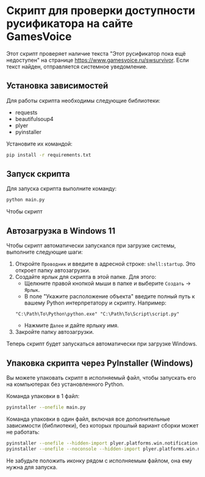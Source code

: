 # Скрипт для проверки доступности русификатора на сайте GamesVoice

Этот скрипт проверяет наличие текста "Этот русификатор пока ещё недоступен" на странице https://www.gamesvoice.ru/swsurvivor. Если текст найден, отправляется системное уведомление.

## Установка зависимостей

Для работы скрипта необходимы следующие библиотеки:
- requests
- beautifulsoup4
- plyer
- pyinstaller

Установите их командой:

```sh
pip install -r requirements.txt
```

## Запуск скрипта

Для запуска скрипта выполните команду:

```sh
python main.py
```

Чтобы скрипт 

## Автозагрузка в Windows 11

Чтобы скрипт автоматически запускался при загрузке системы, выполните следующие шаги:

1. Откройте `Проводник` и введите в адресной строке: `shell:startup`. Это откроет папку автозагрузки.
2. Создайте ярлык для скрипта в этой папке. Для этого:
   - Щелкните правой кнопкой мыши в папке и выберите `Создать` -> `Ярлык`.
   - В поле "Укажите расположение объекта" введите полный путь к вашему Python интерпретатору и скрипту. Например:
    ```
    "C:\Path\To\Python\python.exe" "C:\Path\To\Script\script.py"
    ```
   - Нажмите `Далее` и дайте ярлыку имя.
3. Закройте папку автозагрузки.

Теперь скрипт будет запускаться автоматически при загрузке Windows.

## Упаковка скрипта через PyInstaller (Windows)

Вы можете упаковать скрипт в исполняемый файл, чтобы запускать его на компьютерах без установленного Python.

Команда упаковки в 1 файл:

```sh
pyinstaller --onefile main.py
```

Команда упаковки в один файл, включая все дополнительные зависимости (библиотеки), без которых прошлый вариант сборки может не работать:

```sh
pyinstaller --onefile --hidden-import plyer.platforms.win.notification main.py
pyinstaller --onefile --noconsole --hidden-import plyer.platforms.win.notification main.py # Без консоли при запуске
```

Не забудьте положить иконку рядом с исполняемым файлом, она ему нужна для запуска.